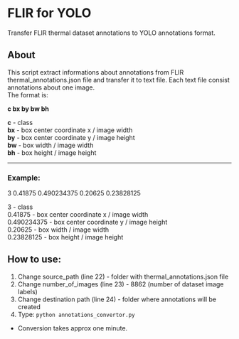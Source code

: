 # FLIR for YOLO
Transfer FLIR thermal dataset annotations to YOLO annotations format. 

## About
This script extract informations about annotations from FLIR thermal_annotations.json file and transfer it to text file. Each text file consist annotations about one image.  
The format is:  

**c  bx  by  bw  bh**  

**c** -  class  
**bx** - box center coordinate x / image width  
**by** - box center coordinate y / image height  
**bw** - box width / image width  
**bh** - box height / image height  

___  
  ### **Example:**
  3 0.41875 0.490234375 0.20625 0.23828125
  
  3 - class  
  0.41875 - box center coordinate x / image width  
  0.490234375 - box center coordinate y / image height  
  0.20625 - box width / image width  
  0.23828125 - box height / image height  
  
## How to use:
1. Change source_path (line 22) - folder with thermal_annotations.json file 
2. Change number_of_images (line 23) - 8862 (number of dataset image labels)
3. Change destination path (line 24) - folder where annotations will be created
4. Type: `python annotations_convertor.py` 

* Conversion takes approx one minute.
